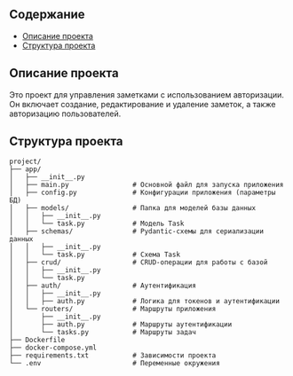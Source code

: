 ## Содержание

- [Описание проекта](#описание-проекта)
- [Структура проекта](#структура-проекта)

## Описание проекта

Это проект для управления заметками с использованием авторизации. Он включает создание, редактирование и удаление заметок, а также авторизацию пользователей.

## Структура проекта

```plaintext
project/
├── app/
│   ├── __init__.py
│   ├── main.py                # Основной файл для запуска приложения
│   ├── config.py              # Конфигурации приложения (параметры БД)
│   ├── models/                # Папка для моделей базы данных
│   │   ├── __init__.py
│   │   └── task.py            # Модель Task
│   ├── schemas/               # Pydantic-схемы для сериализации данных
│   │   ├── __init__.py
│   │   └── task.py            # Схема Task
│   ├── crud/                  # CRUD-операции для работы с базой
│   │   ├── __init__.py
│   │   └── task.py
│   ├── auth/                  # Аутентификация
│   │   ├── __init__.py
│   │   ├── auth.py            # Логика для токенов и аутентификации
│   └── routers/               # Маршруты приложения
│       ├── __init__.py
│       ├── auth.py            # Маршруты аутентификации
│       └── tasks.py           # Маршруты задач
├── Dockerfile
├── docker-compose.yml
├── requirements.txt           # Зависимости проекта
└── .env                       # Переменные окружения
```

